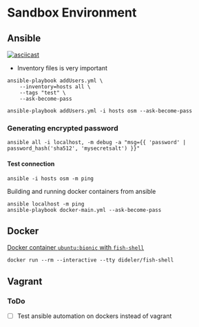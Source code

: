 # Sandbox Environment

## Ansible
[![asciicast](https://asciinema.org/a/I5EFgXPt5RRa40NwLMKeh1EFX.svg)](https://asciinema.org/a/I5EFgXPt5RRa40NwLMKeh1EFX)

* Inventory files is very important

```
ansible-playbook addUsers.yml \
    --inventory=hosts all \
    --tags "test" \
    --ask-become-pass

ansible-playbook addUsers.yml -i hosts osm --ask-become-pass
```

### Generating encrypted password

```
ansible all -i localhost, -m debug -a "msg={{ 'password' | password_hash('sha512', 'mysecretsalt') }}"
```

#### Test connection

```
ansible -i hosts osm -m ping
```

Building and running docker containers from ansible

```
ansible localhost -m ping
ansible-playbook docker-main.yml --ask-become-pass
```

## Docker

[Docker container `ubuntu:bionic` with `fish-shell`](https://hub.docker.com/r/dideler/fish-shell/dockerfile)

```
docker run --rm --interactive --tty dideler/fish-shell
```

## Vagrant


### ToDo

* [ ] Test ansible automation on dockers instead of vagrant
